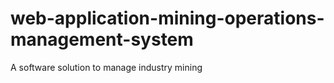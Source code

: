 # web-application-mining-operations-management-system
A software solution to manage industry mining
